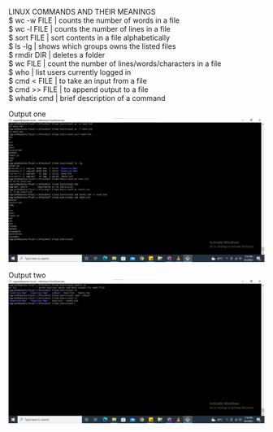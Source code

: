LINUX COMMANDS AND THEIR MEANINGS  
$ wc -w FILE | counts the number of words in a file  
$ wc -l FILE | counts the number of lines in a file  
$ sort FILE | sort contents in a file alphabetically  
$ ls -lg | shows which groups owns the listed files  
$ rmdir DIR | deletes a folder  
$ wc FILE | count the number of lines/words/characters in a file  
$ who | list users currently logged in  
$ cmd < FILE | to take an input from a file  
$ cmd >> FILE | to append output to a file  
$ whatis cmd | brief description of a command

Output one
![output](./image/pixone.jpg)

Output two
![output](./image/pixtwo.jpg)
